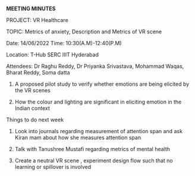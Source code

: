 ﻿


**MEETING MINUTES**

PROJECT: VR Healthcare

TOPIC: Metrics of anxiety, Description and Metrics of VR scene

Date: 14/06/2022 Time: 10:30(A.M)-12:40(P.M)

Location: T-Hub SERC IIIT Hyderabad

Attendees: Dr Raghu Reddy, Dr Priyanka Srivastava, Mohammad Waqas, Bharat Reddy, Soma datta

1. A proposed pilot study to verify whether emotions are being elicited by the VR scenes

2. How the colour and lighting are significant in eliciting emotion in the Indian context

Things to do next week

1. Look into journals regarding measurement of attention span and ask Kiran mam about how she measures attention span

2. Talk with Tanushree Mustafi regarding metrics of mental health

3. Create a neutral VR scene , experiment design flow such that no learning or spillover is involved
